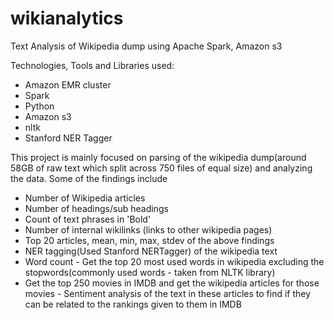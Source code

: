 # wikianalytics
Text Analysis of Wikipedia dump using Apache Spark, Amazon s3

Technologies, Tools and Libraries used:
- Amazon EMR cluster
- Spark
- Python
- Amazon s3
- nltk
- Stanford NER Tagger 

This project is mainly focused on parsing of the wikipedia dump(around 58GB of raw text which split across 750 files of equal size) and analyzing the data. 
Some of the findings include
- Number of Wikipedia articles
- Number of headings/sub headings
- Count of text phrases in 'Bold'
- Number of internal wikilinks (links to other wikipedia pages)
- Top 20 articles, mean, min, max, stdev of the above findings
- NER tagging(Used Stanford NERTagger) of the wikipedia text
- Word count - Get the top 20 most used words in wikipedia excluding the stopwords(commonly used words - taken from NLTK library)
- Get the top 250 movies in IMDB and get the wikipedia articles for those movies - Sentiment analysis of the text in these articles to find if they can be related to the rankings given to them in IMDB
